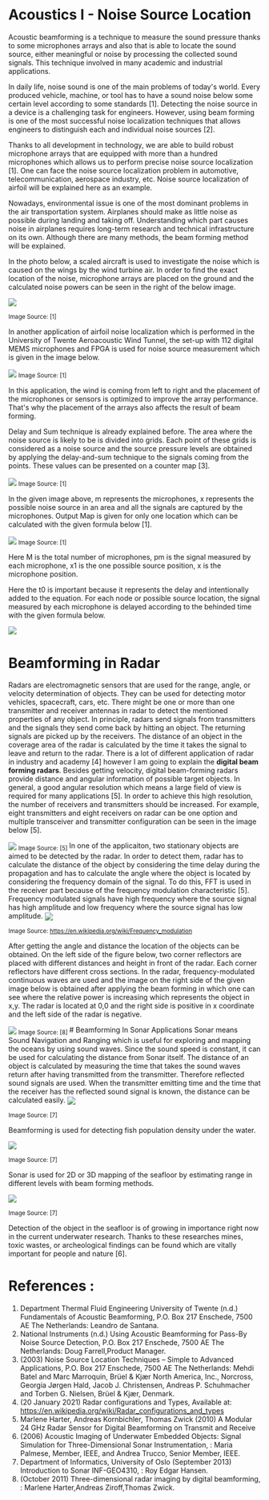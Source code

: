# Acoustics I - Noise Source Location
Acoustic beamforming is a technique to measure the sound pressure thanks to some microphones arrays and also that is able to locate the sound source, either meaningful or noise by processing the collected sound signals. This technique involved in many academic and industrial applications. 

In daily life, noise sound is one of the main problems of today's world. Every produced vehicle, machine, or tool has to have a sound noise below some certain level according to some standards [1]. Detecting the noise source in a device is a challenging task for engineers. However, using beam forming is one of the most successful noise localization techniques that allows engineers to distinguish each and individual noise sources [2].

Thanks to all development in technology, we are able to build robust microphone arrays that are equipped with more than a hundred microphones which allows us to perform precise noise source localization [1]. One can face the noise source localization problem in automotive, telecommunication, aerospace industry, etc. Noise source localization of airfoil will be explained here as an example.  

Nowadays, environmental issue is one of the most dominant problems in the air transportation system. Airplanes should make as little noise as possible during landing and taking off. Understanding which part causes noise in airplanes requires long-term research and technical infrastructure on its own. Although there are many methods, the beam forming method will be explained.

In the photo below, a scaled aircraft is used to investigate the noise which is caused on the wings by the wind turbine air. In order to find the exact location of the noise, microphone arrays are placed on the ground and the calculated noise powers can be seen in the right of the below image.   

<img align="center" src="airfoil.PNG">

<sub>Image Source: [1] </sub>

In another application of airfoil noise localization which is performed in the University of Twente Aeroacoustic Wind Tunnel, the set-up with 112 digital MEMS microphones and FPGA is used for noise source measurement which is given in the image below.


<img align="center" src="mic.PNG"  >
<sub>Image Source: [1] </sub>

In this application, the wind is coming from left to right and the placement of the microphones or sensors is optimized to improve the array performance. That's why the placement of the arrays also affects the result of beam forming. 


Delay and Sum technique is already explained before. The area where the noise source is likely to be is divided into grids. Each point of these grids is considered as a noise source and the source pressure levels ​​are obtained by applying the delay-and-sum technique to the signals coming from the points. These values can be presented on a counter map [3].

<img align="center" src="beamforming.PNG"  >
<sub>Image Source: [1] </sub>

In the given image above, m represents the microphones, x represents the possible noise source in an area and all the signals are captured by the microphones. Output Map is given for only one location which can be calculated with the given formula below [1]. 


<img align="center" src="http://www.sciweavers.org/upload/Tex2Img_1620886835/render.png">
<sub>Image Source: [1] </sub>

Here M is the total number of microphones, pm is the signal measured by each microphone, x1 is the one possible source position, x is the microphone position. 

Here the t0 is important because it represents the delay and intentionally added to the equation. For each node or possible source location, the signal measured by each microphone is delayed according to the behinded time with the given formula below.


<img align="center" src="http://www.sciweavers.org/upload/Tex2Img_1620887945/render.png">


# Beamforming in Radar
Radars are electromagnetic sensors that are used for the range, angle, or velocity determination of objects. They can be used for detecting motor vehicles, spacecraft, cars, etc. There might be one or more than one transmitter and receiver antennas in radar to detect the mentioned properties of any object. In principle, radars send signals from transmitters and the signals they send come back by hitting an object. The returning signals are picked up by the receivers.
The distance of an object in the coverage area of ​​the radar is calculated by the time it takes the signal to leave and return to the radar. There is a lot of different application of radar in industry and academy [4] however I am going to explain the **digital beam forming radars**. Besides getting velocity, digital beam-forming radars provide distance and angular information of possible target objects. In general, a good angular resolution which means a large field of view is required for many applications [5]. In order to achieve this high resolution, the number of receivers and transmitters should be increased. For example, eight transmitters and eight receivers on radar can be one option and multiple transceiver and transmitter configuration can be seen in the image below [5].

<img align="center" src="radarSensor.PNG"  >
<sub>Image Source: [5] </sub>
In one of the applicaiton, two stationary objects are aimed to be detected by the radar. In order to detect them, radar has to calculate the distance of the object by considering the time delay during the propagation and has to calculate the angle where the object is located by considering the frequency domain of the signal. To do this, FFT is used in the receiver part because of the frequency modulation characteristic [5]. Frequency modulated signals have high frequency where the source signal has high amplitude and low frequency where the source signal has low amplitude. 

<img align="center" src="fmcw.gif"  >

<sub>Image Source: https://en.wikipedia.org/wiki/Frequency_modulation  </sub>

After getting the angle and distance the location of the objects can be obtained. 
On the left side of the figure below, two corner reflectors are placed with different distances and height in front of the radar. Each corner reflectors have different cross sections. In the radar, frequency-modulated continuous waves are used and the image on the right side of the given image below is obtained after applying the beam forming in which one can see where the relative power is increasing which represents the object in x,y. The radar is located at 0,0 and the right side is positive in x coordinate and the left side of the radar is negative.

<img align="center" src="ImagingResults.PNG"  >
<sub>Image Source: [8] </sub>
# Beamforming In Sonar Applications
Sonar means Sound Navigation and Ranging which is useful for exploring and mapping the oceans by using sound waves. Since the sound speed is constant, it can be used for calculating the distance from Sonar itself. The distance of an object is calculated by measuring the time that takes the sound waves return after having transmitted from the transmitter. Therefore reflected sound signals are used. When the transmitter emitting time and the time that the receiver has the reflected sound signal is known, the distance can be calculated easily.

<img align="center" src="sonarReflector.PNG"  >

<sub>Image Source: [7] </sub>

Beamforming is used for detecting fish population density under the water. 

<img align="center" src="fish.PNG"  >

<sub>Image Source: [7] </sub>

Sonar is used for 2D or 3D mapping of the seafloor by estimating range in different levels with beam forming methods.

<img align="center" src="seafloor.PNG"  >

<sub>Image Source: [7] </sub>

Detection of the object in the seafloor is of growing in importance right now in the current underwater research. Thanks to these researches mines, toxic wastes, or archeological findings can be found which are vitally important for people and nature [6].


# References : 

1. Department Thermal Fluid Engineering University of Twente (n.d.) Fundamentals of Acoustic Beamforming, P.O. Box 217 Enschede, 7500 AE The Netherlands: Leandro de Santana.
2. National Instruments (n.d.) Using Acoustic Beamforming for Pass-By Noise Source Detection, P.O. Box 217 Enschede, 7500 AE The Netherlands: Doug Farrell,Product Manager.
3. (2003) Noise Source Location Techniques – Simple to Advanced Applications, P.O. Box 217 Enschede, 7500 AE The Netherlands: Mehdi Batel and Marc Marroquin, Brüel & Kjær North America, Inc., Norcross, Georgia Jørgen Hald, Jacob J. Christensen, Andreas P. Schuhmacher and Torben G. Nielsen, Brüel & Kjær, Denmark.
4. (20 January 2021) Radar configurations and Types, Available at: https://en.wikipedia.org/wiki/Radar_configurations_and_types
5. Marlene Harter, Andreas Kornbichler, Thomas Zwick (2010) A Modular 24 GHz Radar Sensor for Digital Beamforming on Transmit and Receive
6. (2006) Acoustic Imaging of Underwater Embedded Objects: Signal Simulation for Three-Dimensional Sonar Instrumentation, : Maria Palmese, Member, IEEE, and Andrea Trucco, Senior Member, IEEE.
7. Department of Informatics, University of Oslo (September 2013) Introduction to Sonar INF-GEO4310, : Roy Edgar Hansen.
8. (October 2011) Three-dimensional radar imaging by digital beamforming, : Marlene Harter,Andreas Ziroff,Thomas Zwick.